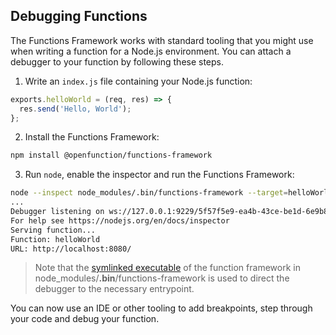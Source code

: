 ## Debugging Functions

The Functions Framework works with standard tooling that you might use when writing a function for a Node.js environment. You can attach a debugger to your function by following these steps.

1. Write an `index.js` file containing your Node.js function:

```js
exports.helloWorld = (req, res) => {
  res.send('Hello, World');
};
```

2. Install the Functions Framework:

```sh
npm install @openfunction/functions-framework
```

3. Run `node`, enable the inspector and run the Functions Framework:

```sh
node --inspect node_modules/.bin/functions-framework --target=helloWorld
...
Debugger listening on ws://127.0.0.1:9229/5f57f5e9-ea4b-43ce-be1d-6e9b838ade4a
For help see https://nodejs.org/en/docs/inspector
Serving function...
Function: helloWorld
URL: http://localhost:8080/
```

> Note that the [symlinked executable](https://docs.npmjs.com/cli/v8/configuring-npm/folders#executables) of the function framework in  node_modules/**.bin**/functions-framework is used to direct the debugger to the necessary entrypoint.

You can now use an IDE or other tooling to add breakpoints, step through your code and debug your function.
